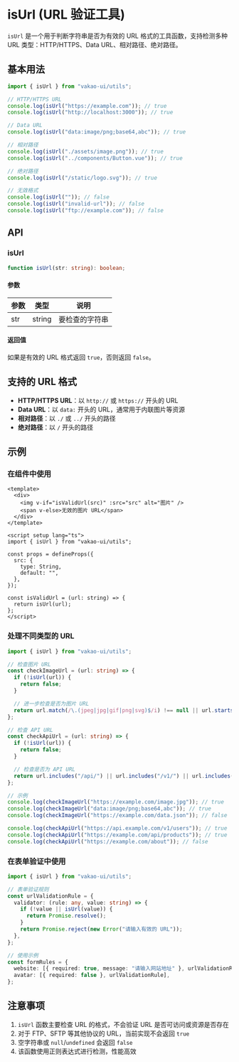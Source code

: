 # isUrl (URL 验证工具)

`isUrl` 是一个用于判断字符串是否为有效的 URL 格式的工具函数，支持检测多种 URL 类型：HTTP/HTTPS、Data URL、相对路径、绝对路径。

## 基本用法

```ts
import { isUrl } from "vakao-ui/utils";

// HTTP/HTTPS URL
console.log(isUrl("https://example.com")); // true
console.log(isUrl("http://localhost:3000")); // true

// Data URL
console.log(isUrl("data:image/png;base64,abc")); // true

// 相对路径
console.log(isUrl("./assets/image.png")); // true
console.log(isUrl("../components/Button.vue")); // true

// 绝对路径
console.log(isUrl("/static/logo.svg")); // true

// 无效格式
console.log(isUrl("")); // false
console.log(isUrl("invalid-url")); // false
console.log(isUrl("ftp://example.com")); // false
```

## API

### isUrl

```ts
function isUrl(str: string): boolean;
```

#### 参数

| 参数 | 类型   | 说明           |
| ---- | ------ | -------------- |
| str  | string | 要检查的字符串 |

#### 返回值

如果是有效的 URL 格式返回 `true`，否则返回 `false`。

## 支持的 URL 格式

- **HTTP/HTTPS URL**：以 `http://` 或 `https://` 开头的 URL
- **Data URL**：以 `data:` 开头的 URL，通常用于内联图片等资源
- **相对路径**：以 `./` 或 `../` 开头的路径
- **绝对路径**：以 `/` 开头的路径

## 示例

### 在组件中使用

```vue
<template>
  <div>
    <img v-if="isValidUrl(src)" :src="src" alt="图片" />
    <span v-else>无效的图片 URL</span>
  </div>
</template>

<script setup lang="ts">
import { isUrl } from "vakao-ui/utils";

const props = defineProps({
  src: {
    type: String,
    default: "",
  },
});

const isValidUrl = (url: string) => {
  return isUrl(url);
};
</script>
```

### 处理不同类型的 URL

```ts
import { isUrl } from "vakao-ui/utils";

// 检查图片 URL
const checkImageUrl = (url: string) => {
  if (!isUrl(url)) {
    return false;
  }

  // 进一步检查是否为图片 URL
  return url.match(/\.(jpeg|jpg|gif|png|svg)$/i) !== null || url.startsWith("data:image/");
};

// 检查 API URL
const checkApiUrl = (url: string) => {
  if (!isUrl(url)) {
    return false;
  }

  // 检查是否为 API URL
  return url.includes("/api/") || url.includes("/v1/") || url.includes("/v2/");
};

// 示例
console.log(checkImageUrl("https://example.com/image.jpg")); // true
console.log(checkImageUrl("data:image/png;base64,abc")); // true
console.log(checkImageUrl("https://example.com/data.json")); // false

console.log(checkApiUrl("https://api.example.com/v1/users")); // true
console.log(checkApiUrl("https://example.com/api/products")); // true
console.log(checkApiUrl("https://example.com/about")); // false
```

### 在表单验证中使用

```ts
import { isUrl } from "vakao-ui/utils";

// 表单验证规则
const urlValidationRule = {
  validator: (rule: any, value: string) => {
    if (!value || isUrl(value)) {
      return Promise.resolve();
    }
    return Promise.reject(new Error("请输入有效的 URL"));
  },
};

// 使用示例
const formRules = {
  website: [{ required: true, message: "请输入网站地址" }, urlValidationRule],
  avatar: [{ required: false }, urlValidationRule],
};
```

## 注意事项

1. `isUrl` 函数主要检查 URL 的格式，不会验证 URL 是否可访问或资源是否存在
2. 对于 FTP、SFTP 等其他协议的 URL，当前实现不会返回 `true`
3. 空字符串或 `null`/`undefined` 会返回 `false`
4. 该函数使用正则表达式进行检测，性能高效
